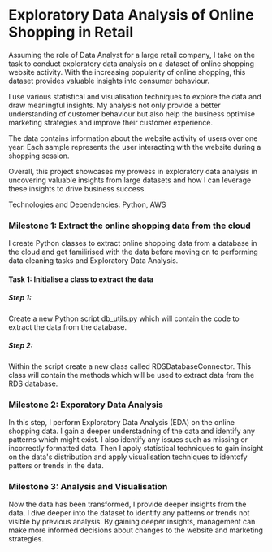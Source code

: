 # Exploratory Data Analysis of Online Shopping in Retail
Assuming the role of Data Analyst for a large retail company, I take on the task to conduct exploratory data analysis on a dataset of online shopping website activity. With the increasing popularity of online shopping, this dataset provides valuable insights into consumer behaviour.

I use various statistical and visualisation techniques to explore the data and draw meaningful insights. My analysis not only provide a better understanding of customer behaviour but also help the business optimise marketing strategies and improve their customer experience.

The data contains information about the website activity of users over one year. Each sample represents the user interacting with the website during a shopping session.

Overall, this project showcases my prowess in exploratory data analysis in uncovering valuable insights from large datasets and how I can leverage these insights to drive business success.

Technologies and Dependencies: Python, AWS

### Milestone 1: Extract the online shopping data from the cloud
I create Python classes to extract online shopping data from a database in the cloud and get familirised with the data before moving on to performing data cleaning tasks and Exploratory Data Analysis. 
#### Task 1: Initialise a class to extract the data
##### Step 1: 
Create a new Python script db_utils.py which will contain the code to extract the data from the database.
##### Step 2: 
Within the script create a new class called RDSDatabaseConnector. 
This class will contain the methods which will be used to extract data from the RDS database.

### Milestone 2: Exporatory Data Analysis
In this step, I perform Exploratory Data Analysis (EDA) on the online shopping data. I gain a deeper understadning of the data and identify any patterns which might exist. I also identify any issues such as missing or incorrectly formatted data. Then I apply statistical techniques to gain insight on the data's distribution and apply visualisation techniques to identofy patters or trends in the data.   

### Milestone 3: Analysis and Visualisation
Now the data has been transformed, I provide deeper insights from the data. I dive deeper into the dataset to identify any patterns or trends not visible by previous analysis. By gaining deeper insights, management can make more informed decisions about changes to the website and marketing strategies. 
